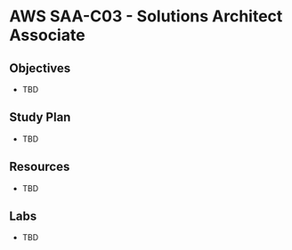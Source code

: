# AWS SAA-C03 - Solutions Architect Associate

## Objectives
- TBD

## Study Plan
- TBD

## Resources
- TBD

## Labs
- TBD
